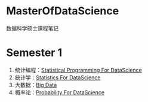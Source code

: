 # MasterOfDataScience
数据科学硕士课程笔记

# Semester 1

1. 统计编程：[Statistical Programming For DataScience](https://github.com/YeJiu97/MasterOfDataScience/tree/main/01-StatisticalProgrammingForDataScience)
2. 统计学：[Statistics For DataScience](https://github.com/YeJiu97/MasterOfDataScience/tree/main/01-StatisticsForDataScience) 
3. 大数据：[Big Data](https://github.com/YeJiu97/MasterOfDataScience/tree/main/01-BigData)
4. 概率论：[Probability For DataScience](https://github.com/YeJiu97/MasterOfDataScience/tree/main/01-ProbabilityForDataScience)
